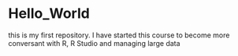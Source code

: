 # Hello_World
this is my first repository.  I have started this course to become more conversant with R, R Studio and managing large data

